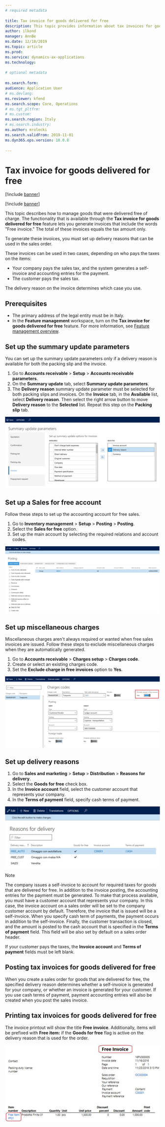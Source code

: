 ```yaml
---
# required metadata

title: Tax invoice for goods delivered for free
description: This topic provides information about tax invoices for goods that were delivered for free.
author: ilkond
manager: AnnBe
ms.date: 12/18/2019
ms.topic: article
ms.prod: 
ms.service: dynamics-ax-applications
ms.technology: 

# optional metadata

ms.search.form: 
audience: Application User
# ms.devlang: 
ms.reviewer: kfend
ms.search.scope: Core, Operations
# ms.tgt_pltfrm: 
# ms.custom: 
ms.search.region: Italy
# ms.search.industry: 
ms.author: mrolecki
ms.search.validFrom: 2019-11-01
ms.dyn365.ops.version: 10.0.8

---
```


# Tax invoice for goods delivered for free

[!include [banner](../includes/banner.md)]

[!include [banner](../includes/preview-banner.md)]

This topic describes how to manage goods that were delivered free of charge. The functionality that is available through the **Tax invoice for goods delivered for free** feature lets you generate invoices that include the words "Free invoice." The total of these invoices equals the tax amount only.

To generate these invoices, you must set up delivery reasons that can be used in the sales order.

These invoices can be used in two cases, depending on who pays the taxes on the items:

- Your company pays the sales tax, and the system generates a self-invoice and accounting entries for the payment.
- The customer pays the sales tax.

The delivery reason on the invoice determines which case you use.

## Prerequisites

- The primary address of the legal entity must be in Italy.
- In the **Feature management** workspace, turn on the **Tax invoice for goods delivered for free** feature. For more information, see [Feature management overview](../../fin-and-ops/get-started/feature-management/feature-management-overview.md).

## Set up the summary update parameters

You can set up the summary update parameters only if a delivery reason is available for both the packing slip and the invoice.

1. Go to **Accounts receivable** \> **Setup** \> **Accounts receivable parameters**.
2. On the **Summary update** tab, select **Summary update parameters**.
3. The **Delivery reason** summary update parameter must be selected for both packing slips and invoices. On the **Invoice** tab, in the **Available** list, select **Delivery reason**. Then select the right arrow button to move **Delivery reason** to the **Selected** list. Repeat this step on the **Packing slip** tab.

![Summary update parameters](media/emea-ita-exil-free-goods-summary-update-parameters.jpg)

## Set up a Sales for free account

Follow these steps to set up the accounting account for free sales.

1. Go to **Inventory management** \> **Setup** \> **Posting** \> **Posting**.
2. Select the **Sales for free** option.
3. Set up the main account by selecting the required relations and account codes.

![Sales for free account](media/emea-ita-exil-free-goods-sales-free-account.jpg)

## Set up miscellaneous charges

Miscellaneous charges aren't always required or wanted when free sales invoices are issued. Follow these steps to exclude miscellaneous charges when they are automatically generated.

1. Go to **Accounts receivable** \> **Charges setup** \> **Charges code**.
2. Create or select an existing charges code.
2. Set the **Exclude charge in free invoices** option to **Yes**.

![Charges codes](media/emea-ita-exil-free-goods-charges-codes.jpg)

## Set up delivery reasons

1. Go to **Sales and marketing** \> **Setup** \> **Distribution** \> **Reasons for delivery**.
2. Select the **Goods for free** check box.
3. In the **Invoice account** field, select the customer account that represents your company.
4. In the **Terms of payment** field, specify cash terms of payment.

![Reasons for delivery](media/emea-ita-exil-free-goods-delivery-reason.jpg)

> [!NOTE]
> The company issues a self-invoice to account for required taxes for goods that are delivered for free. In addition to the invoice posting, the accounting entries for the payment must be generated. To make that process available, you must have a customer account that represents your company. In this case, the invoice account on a sales order will be set to the company customer account by default. Therefore, the invoice that is issued will be a self-invoice. When you specify cash term of payments, the payment occurs in addition to the self-invoice. Finally, the customer transaction is closed, and the amount is posted to the cash account that is specified in the **Terms of payment** field. This field will be also set by default on a sales order header.
>
> If your customer pays the taxes, the **Invoice account** and **Terms of payment** fields must be left blank.

## Posting tax invoices for goods delivered for free

When you create a sales order for goods that are delivered for free, the specified delivery reason determines whether a self-invoice is generated for your company, or whether an invoice is generated for your customer. If you use cash terms of payment, payment accounting entries will also be created when you post the sales invoice.

## Printing tax invoices for goods delivered for free

The invoice printout will show the title **Free invoice**. Additionally, items will be prefixed with **Free item:** if the **Goods for free** flag is active on the delivery reason that is used for the order.

![Free invoice printout](media/emea-ita-exil-free-tax-invoice-printout.jpg)
